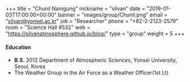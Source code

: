 +++
title = "Chunil Namgung"
nickname = "silvan"
date = "2019-01-03T17:00:00+00:00"
banner = "images/group/Chunil.png"
email = "silvan@yonsei.ac.kr"
job = "Researcher"
phone = "+82-2-2123-2579"
room = "Science Hall #532"
web = "https://silvanatmosphere.github.io/blog/"
type = "group"
weight = 5
+++

#### Education
+ **B.S.** 2012 Department of Atmospheric Sciences, Yonsei University, Seoul, Korea
+ The Weather Group in the Air Force as a Weather Officer(1st Lt)
